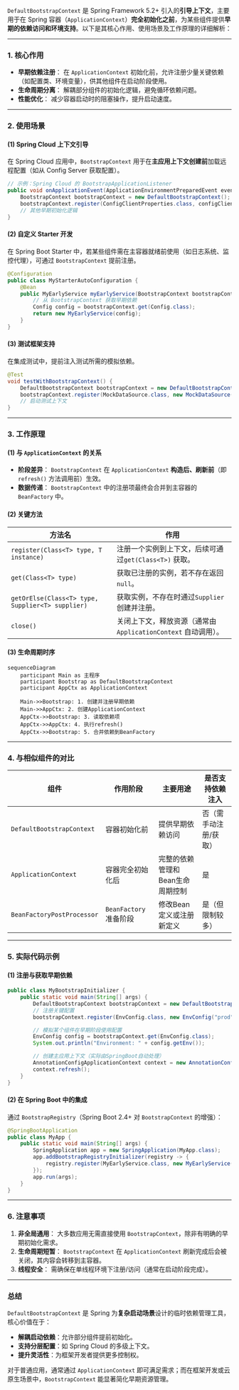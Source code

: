 `DefaultBootstrapContext` 是 Spring Framework 5.2+ 引入的**引导上下文**，主要用于在 Spring 容器（`ApplicationContext`）**完全初始化之前**，为某些组件提供**早期的依赖访问和环境支持**。以下是其核心作用、使用场景及工作原理的详细解析：

---

### **1. 核心作用**

- **早期依赖注册**：
  在 `ApplicationContext` 初始化前，允许注册少量关键依赖（如配置类、环境变量），供其他组件在启动阶段使用。
- **生命周期分离**：
  解耦部分组件的初始化逻辑，避免循环依赖问题。
- **性能优化**：
  减少容器启动时的阻塞操作，提升启动速度。

---

### **2. 使用场景**

#### **(1) Spring Cloud 上下文引导**

在 Spring Cloud 应用中，`BootstrapContext` 用于在**主应用上下文创建前**加载远程配置（如从 Config Server 获取配置）。

```java
// 示例：Spring Cloud 的 BootstrapApplicationListener
public void onApplicationEvent(ApplicationEnvironmentPreparedEvent event) {
    BootstrapContext bootstrapContext = new DefaultBootstrapContext();
    bootstrapContext.register(ConfigClientProperties.class, configClientProperties);
    // 其他早期初始化逻辑
}
```

#### **(2) 自定义 Starter 开发**

在 Spring Boot Starter 中，若某些组件需在主容器就绪前使用（如日志系统、监控代理），可通过 `BootstrapContext` 提前注册。

```java
@Configuration
public class MyStarterAutoConfiguration {
    @Bean
    public MyEarlyService myEarlyService(BootstrapContext bootstrapContext) {
        // 从 BootstrapContext 获取早期依赖
        Config config = bootstrapContext.get(Config.class);
        return new MyEarlyService(config);
    }
}
```

#### **(3) 测试框架支持**

在集成测试中，提前注入测试所需的模拟依赖。

```java
@Test
void testWithBootstrapContext() {
    DefaultBootstrapContext bootstrapContext = new DefaultBootstrapContext();
    bootstrapContext.register(MockDataSource.class, new MockDataSource());
    // 启动测试上下文
}
```

---

### **3. 工作原理**

#### **(1) 与 `ApplicationContext` 的关系**

- **阶段差异**：
  `BootstrapContext` 在 `ApplicationContext` **构造后、刷新前**（即 `refresh()` 方法调用前）生效。
- **数据传递**：
  `BootstrapContext` 中的注册项最终会合并到主容器的 `BeanFactory` 中。

#### **(2) 关键方法**


| 方法名                                           | 作用                                                          |
| ------------------------------------------------ | ------------------------------------------------------------- |
| `register(Class<T> type, T instance)`            | 注册一个实例到上下文，后续可通过`get(Class<T>)` 获取。        |
| `get(Class<T> type)`                             | 获取已注册的实例，若不存在返回`null`。                        |
| `getOrElse(Class<T> type, Supplier<T> supplier)` | 获取实例，不存在时通过`Supplier` 创建并注册。                 |
| `close()`                                        | 关闭上下文，释放资源（通常由`ApplicationContext` 自动调用）。 |

#### **(3) 生命周期时序**

```mermaid
sequenceDiagram
    participant Main as 主程序
    participant Bootstrap as DefaultBootstrapContext
    participant AppCtx as ApplicationContext

    Main->>Bootstrap: 1. 创建并注册早期依赖
    Main->>AppCtx: 2. 创建ApplicationContext
    AppCtx->>Bootstrap: 3. 读取依赖项
    AppCtx->>AppCtx: 4. 执行refresh()
    AppCtx->>Bootstrap: 5. 合并依赖到BeanFactory
```

---

### **4. 与相似组件的对比**


| **组件**                   | **作用阶段**           | **主要用途**                     | **是否支持依赖注入**  |
| -------------------------- | ---------------------- | -------------------------------- | --------------------- |
| `DefaultBootstrapContext`  | 容器初始化前           | 提供早期依赖访问                 | 否（需手动注册/获取） |
| `ApplicationContext`       | 容器完全初始化后       | 完整的依赖管理和Bean生命周期控制 | 是                    |
| `BeanFactoryPostProcessor` | `BeanFactory` 准备阶段 | 修改Bean定义或注册新定义         | 是（但限制较多）      |

---

### **5. 实际代码示例**

#### **(1) 注册与获取早期依赖**

```java
public class MyBootstrapInitializer {
    public static void main(String[] args) {
        DefaultBootstrapContext bootstrapContext = new DefaultBootstrapContext();
        // 注册关键配置
        bootstrapContext.register(EnvConfig.class, new EnvConfig("prod"));

        // 模拟某个组件在早期阶段使用配置
        EnvConfig config = bootstrapContext.get(EnvConfig.class);
        System.out.println("Environment: " + config.getEnv());

        // 创建主应用上下文（实际由SpringBoot自动处理）
        AnnotationConfigApplicationContext context = new AnnotationConfigApplicationContext();
        context.refresh();
    }
}
```

#### **(2) 在 Spring Boot 中的集成**

通过 `BootstrapRegistry`（Spring Boot 2.4+ 对 `BootstrapContext` 的增强）：

```java
@SpringBootApplication
public class MyApp {
    public static void main(String[] args) {
        SpringApplication app = new SpringApplication(MyApp.class);
        app.addBootstrapRegistryInitializer(registry -> {
            registry.register(MyEarlyService.class, new MyEarlyService());
        });
        app.run(args);
    }
}
```

---

### **6. 注意事项**

1. **非全局通用**：
   大多数应用无需直接使用 `BootstrapContext`，除非有明确的早期初始化需求。
2. **生命周期短暂**：
   `BootstrapContext` 在 `ApplicationContext` 刷新完成后会被关闭，其内容会转移到主容器。
3. **线程安全**：
   需确保在单线程环境下注册/访问（通常在启动阶段完成）。

---

### **总结**

`DefaultBootstrapContext` 是 Spring 为**复杂启动场景**设计的临时依赖管理工具，核心价值在于：

- **解耦启动依赖**：允许部分组件提前初始化。
- **支持分层配置**：如 Spring Cloud 的多级上下文。
- **提升灵活性**：为框架开发者提供更多控制权。

对于普通应用，通常通过 `ApplicationContext` 即可满足需求；而在框架开发或云原生场景中，`BootstrapContext` 能显著简化早期资源管理。
